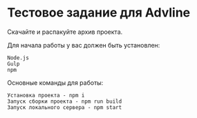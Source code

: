 # Тестовое задание для Advline

Скачайте и распакуйте архив проекта.

Для начала работы у вас должен быть установлен:

    Node.js
    Gulp
    npm

Основные команды для работы:

    Установка проекта - npm i
    Запуск сборки проекта - npm run build
    Запуск локального сервера - npm start